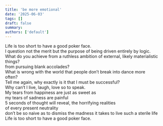 ```yaml
---
title: 'be more emotional'
date: '2025-06-03'
tags: []
draft: false
summary:
authors: ['default']
---
```


Life is too short to have a good poker face.<br>
I question not the merit but the purpose of being driven entirely by logic.<br>
What do you achieve from a ruthless ambition of external, likely materialistic things?<br>
from pursuing blank accolades?<br>
What is wrong with the world that people don’t break into dance more often?<br>
Tell me again, why exactly is it that I must be successful?<br>
Why can’t I live, laugh, love so to speak.<br>
My tears from happiness are just as sweet as<br>
my tears of sadness are painful<br>
5 seconds of thought will reveal, the horrifying realities<br>
of every present neutrality<br>
don’t be so naive as to dismiss the madness it takes to live such a sterile life<br>
Life is too short to have a good poker face.<br>
